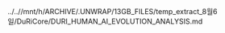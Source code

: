 ../..//mnt/h/ARCHIVE/.UNWRAP/13GB_FILES/temp_extract_8월6일/DuRiCore/DURI_HUMAN_AI_EVOLUTION_ANALYSIS.md